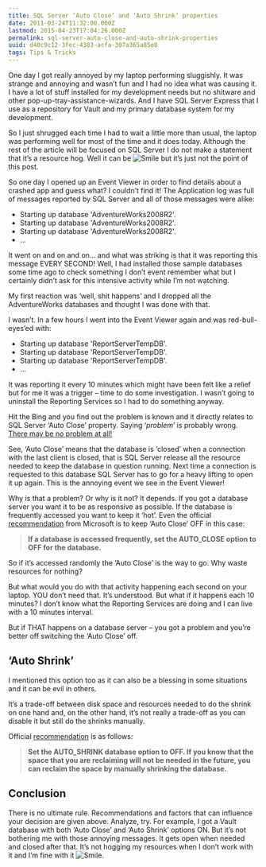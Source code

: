 ```yaml
---
title: SQL Server ‘Auto Close’ and ‘Auto Shrink’ properties
date: 2011-03-24T11:32:00.000Z
lastmod: 2015-04-23T17:04:26.000Z
permalink: sql-server-auto-close-and-auto-shrink-properties
uuid: d40c9c12-3fec-4383-acfa-307a365a85e8
tags: Tips & Tricks
---
```


One day I got really annoyed by my laptop performing sluggishly. It was strange and annoying and wasn’t fun and I had no idea what was causing it. I have a lot of stuff installed for my development needs but no shitware and other pop-up-tray-assistance-wizards. And I have SQL Server Express that I use as a repository for Vault and my primary database system for my development.

So I just shrugged each time I had to wait a little more than usual, the laptop was performing well for most of the time and it does today. Although the rest of the article will be focused on SQL Server I do not make a statement that it’s a resource hog. Well it can be ![Smile](https://blogcontent.azureedge.net/wlEmoticon-smile.png "Smile") but it’s just not the point of this post.

So one day I opened up an Event Viewer in order to find details about a crashed app and guess what? I couldn’t find it! The Application log was full of messages reported by SQL Server and all of those messages were alike:

*   Starting up database 'AdventureWorks2008R2'.
*   Starting up database 'AdventureWorks2008R2'.
*   Starting up database 'AdventureWorks2008R2'.
*   ...

It went on and on and on… and what was striking is that it was reporting this message EVERY SECOND! Well, I had installed those sample databases some time ago to check something I don’t event remember what but I certainly didn’t ask for this intensive activity while I’m not watching.

My first reaction was ‘well, shit happens’ and I dropped all the AdventureWorks databases and thought I was done with that.

I wasn’t. In a few hours I went into the Event Viewer again and was red-bull-eyes’ed with:

*   Starting up database 'ReportServerTempDB'.
*   Starting up database 'ReportServerTempDB'.
*   Starting up database 'ReportServerTempDB'.
*   …

It was reporting it every 10 minutes which might have been felt like a relief but for me it was a trigger – time to do some investigation. I wasn’t going to uninstall the Reporting Services so I had to do something anyway.

Hit the Bing and you find out the problem is known and it directly relates to SQL Server ‘Auto Close’ property. Saying ‘_problem_’ is probably wrong. <u>There may be no problem at all!</u>

See, ‘Auto Close’ means that the database is ‘closed’ when a connection with the last client is closed, that is SQL Server release all the resource needed to keep the database in question running. Next time a connection is requested to this database SQL Server has to go for a heavy lifting to open it up again. This is the annoying event we see in the Event Viewer!

Why is that a problem? Or why is it not? It depends. If you got a database server you want it to be as responsive as possible. If the database is frequently accessed you want to keep it ‘hot’. Even the official [recommendation](http://technet.microsoft.com/en-us/library/bb402929.aspx) from Microsoft is to keep ‘Auto Close’ OFF in this case:

> **If a database is accessed frequently, set the AUTO_CLOSE option to OFF for the database.**

So if it’s accessed randomly the ‘Auto Close’ is the way to go. Why waste resources for nothing?

But what would you do with that activity happening each second on your laptop. YOU don’t need that. It’s understood. But what if it happens each 10 minutes? I don’t know what the Reporting Services are doing and I can live with a 10 minutes interval.

But if THAT happens on a database server – you got a problem and you’re better off switching the ‘Auto Close’ off.

## ‘Auto Shrink’

I mentioned this option too as it can also be a blessing in some situations and it can be evil in others.

It’s a trade-off between disk space and resources needed to do the shrink on one hand and, on the other hand, it’s not really a trade-off as you can disable it but still do the shrinks manually.

Official [recommendation](http://technet.microsoft.com/en-us/library/bb409862.aspx) is as follows:

> **Set the AUTO_SHRINK database option to OFF. If you know that the space that you are reclaiming will not be needed in the future, you can reclaim the space by manually shrinking the database.**

## Conclusion

There is no ultimate rule. Recommendations and factors that can influence your decision are given above. Analyze, try. For example, I got a Vault database with both ‘Auto Close’ and ‘Auto Shrink’ options ON. But it’s not bothering me with those annoying messages. It gets open when needed and closed after that. It’s not hogging my resources when I don’t work with it and I’m fine with it ![Smile](https://blogcontent.azureedge.net/wlEmoticon-smile.png "Smile").